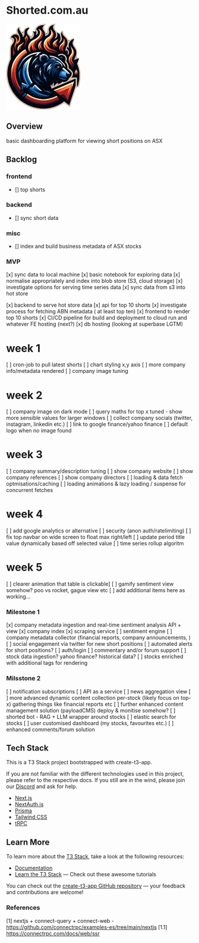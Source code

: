 # Shorted.com.au

<img src="./public/logo.png" alt="logo" width="200" />

## Overview

basic dashboarding platform for viewing short positions on ASX

## Backlog

### frontend

- [] top shorts

### backend

- [] sync short data

### misc

- [] index and build business metadata of ASX stocks



### MVP

[x] sync data to local machine
[x] basic notebook for exploring data
[x] normalise appropriately and index into blob store (S3, cloud storage)
[x] investigate options for serving time series data
[x] sync data from s3 into hot store

[x] backend to serve hot store data
[x] api for top 10 shorts
[x] investigate process for fetching ABN metadata ( at least top ten)
[x] frontend to render top 10 shorts
[x] CI/CD pipeline for build and deployment to cloud run and whatever FE hosting (next?)
[x] db hosting (looking at superbase LGTM)
# week 1
[ ] cron-job to pull latest shorts
[ ] chart styling x,y axis
[ ] more company info/metadata rendered
[ ] company image tuning
# week 2
[ ] company image on dark mode 
[ ] query maths for top x tuned - show more sensible values for larger windows
[ ] collect company socials (twitter, instagram, linkedin etc.)
[ ] link to google finance/yahoo finance
[ ] default logo when no image found
# week 3
[ ] company summary/description tuning
[ ] show company website
[ ] show company references
[ ] show company directors
[ ] loading & data fetch optmisations/caching
[ ] loading animations & lazy loading / suspense for concurrent fetches
# week 4
[ ] add google analytics or alternative
[ ] security (anon auth/ratelimiting)
[ ] fix top navbar on wide screen to float max right/left
[ ] update period title value dynamically based off selected value
[ ] time series rollup algoritm
# week 5
[ ] clearer animation that table is clickable]
[ ] gamify sentiment view somehow? poo vs rocket, gague view etc
[ ] add additional items here as working...

### Milestone 1

[x] company metadata ingestion and real-time sentiment analysis API + view
  [x] company index
  [x] scraping service
  [ ] sentiment engine
  [ ] company metadata collector (financial reports, company announcements, )
[ ] social engagement via twitter for new short positions
[ ] automated alerts for short positions?
[ ] auth/login
[ ] commentary and/or forum support
[ ] stock data ingestion? yahoo finance? historical data?
[ ] stocks enriched with additional tags for rendering

### Milsstone 2

[ ] notification subscriptions
[ ] API as a service
[ ] news aggregation view
[ ] more advanced dynamic content collection per-stock (likely focus on top-x) gathering things like financial reports etc
[ ] further enhanced content management solution (payloadCMS) deploy & monitise somehow?
[ ] shorted bot - RAG + LLM wrapper around stocks
[ ] elastic search for stocks
[ ] user customised dashboard (my stocks, favourites etc.)
[ ] enhanced comments/forum solution




## Tech Stack

This is a T3 Stack project bootstrapped with create-t3-app.

If you are not familiar with the different technologies used in this project, please refer to the respective docs. If you still are in the wind, please join our [Discord](https://t3.gg/discord) and ask for help.

- [Next.js](https://nextjs.org)
- [NextAuth.js](https://next-auth.js.org)
- [Prisma](https://prisma.io)
- [Tailwind CSS](https://tailwindcss.com)
- [tRPC](https://trpc.io)

## Learn More

To learn more about the [T3 Stack](https://create.t3.gg/), take a look at the following resources:

- [Documentation](https://create.t3.gg/)
- [Learn the T3 Stack](https://create.t3.gg/en/faq#what-learning-resources-are-currently-available) — Check out these awesome tutorials

You can check out the [create-t3-app GitHub repository](https://github.com/t3-oss/create-t3-app) — your feedback and contributions are welcome!


### References

[1] nextjs + connect-query + connect-web - https://github.com/connectrpc/examples-es/tree/main/nextjs
[1.1] https://connectrpc.com/docs/web/ssr